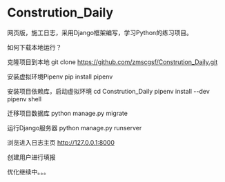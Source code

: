 # Constrution_Daily
网页版，施工日志，采用Django框架编写，学习Python的练习项目。

如何下载本地运行？

克隆项目到本地
git clone https://github.com/zmscgsf/Constrution_Daily.git

安装虚拟环境Pipenv
pip install pipenv

安装项目依赖库，启动虚拟环境
cd Constrution_Daily
pipenv install --dev
pipenv shell

迁移项目数据库
python manage.py migrate

运行Django服务器
python manage.py runserver

浏览进入日志主页
http://127.0.0.1:8000

创建用户进行填报

优化继续中。。。